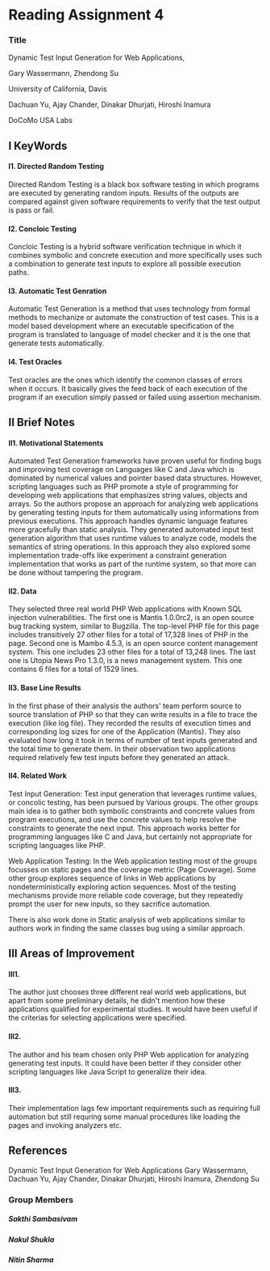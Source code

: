 # Reading Assignment 4

### Title 
Dynamic Test Input Generation for Web Applications,

Gary Wassermann, Zhendong Su

University of California, Davis

Dachuan Yu, Ajay Chander, Dinakar Dhurjati, Hiroshi Inamura

DoCoMo USA Labs

## I KeyWords

#### I1. Directed Random Testing
Directed Random Testing is a black box software testing in which programs are executed by generating random inputs. Results of the outputs are compared against given software requirements to verify that the test output is pass or fail. 

#### I2. Concloic Testing
Concloic Testing is a hybrid software verification technique in which it combines symbolic and concrete execution and more specifically uses such a combination to generate test inputs to explore all possible execution paths.

#### I3. Automatic Test Genration

Automatic Test Generation is a method  that uses technology from formal methods to mechanize or automate the construction of test cases. This is a model based  development where an executable specification of the program is translated to language of model checker and it is the one that generate tests automatically.

#### I4. Test Oracles
Test oracles are the ones which identify the common classes of errors when it occurs.  It basically gives the feed back of each execution of the program if an execution simply passed or failed using assertion mechanism.


## II Brief Notes

#### II1. Motivational Statements

Automated Test Generation frameworks have proven useful for finding bugs and improving test coverage on Languages like C and Java which is dominated by numerical values and pointer based data structures. However, scripting languages  such as PHP promote a style of programming for developing web applications that emphasizes string values, objects and arrays. So the authors propose an approach for analyzing web applications by generating testing inputs for them automatically using informations from previous executions. This approach handles dynamic language features more gracefully than static analysis. They generated automated input test generation algorithm that uses runtime values to analyze code, models the semantics of  string operations. In this approach they also explored some implementation trade-offs like experiment a constraint generation implementation that works as part of the runtime system, so that more can be done without tampering the program.

#### II2. Data

They selected three real world PHP Web applications with Known SQL injection vulnerabilities.  The first one is Mantis 1.0.0rc2, is an open source bug tracking system, similar to Bugzilla. The top-level PHP file for this page includes transitively 27 other files for a total of 17,328 lines of PHP in the page. Second one is Mambo 4.5.3, is an open source content management system. This one includes 23 other files for a total of 13,248 lines. The last one is Utopia News Pro 1.3.0, is a news management system. This one contains 6 files for a total of 1529 lines.



#### II3. Base Line Results

In the first phase of their analysis the authors' team perform source to source translation of PHP so that they can write results in a file to trace the execution (like log file). They recorded the results of execution times and corresponding log sizes for one of the Application (Mantis). They also evaluated how long it took in terms of number of test inputs generated and the total time to generate them. In their observation two applications required relatively few test inputs before they generated an attack.


#### II4. Related Work

Test Input Generation: Test input generation that leverages runtime values, or concolic testing, has been pursued by Various groups. The other groups main idea is to gather both symbolic constraints and concrete values from program executions, and use the concrete values to help resolve the constraints to generate the next input. This approach works better for programming languages like C and Java, but certainly not appropriate for scripting languages like PHP.

Web Application Testing: In the Web application testing most of the groups focusses on static pages and the coverage metric (Page Coverage). Some other group explores sequence of links in Web applications by nondeterministically exploring action sequences. Most of the testing mechanisms provide more reliable code coverage, but they repeatedly prompt the user for new inputs, so they sacrifice automation.

There is also work done in Static analysis of web applications similar to authors work in finding the same classes bug using a similar approach.

## III Areas of Improvement

#### III1.
The author just chooses three different real world web applications, but apart from some preliminary details, he didn't mention how these applications qualified for experimental studies. It would have been useful if the criterias for selecting applications were specified.

#### III2. 
The author and his team chosen only PHP Web application for analyzing generating test inputs. It could have been better if they consider other scripting languages like Java Script to generalize their idea.

#### III3.
Their implementation lags few important requirements such as requiring full automation but still requring some manual procedures like loading the pages and invoking analyzers etc.

## References
Dynamic Test Input Generation for Web Applications
Gary Wassermann, Dachuan Yu, Ajay Chander, Dinakar Dhurjati,
Hiroshi Inamura, Zhendong Su

### Group Members

##### Sakthi Sambasivam
##### Nakul Shukla
##### Nitin Sharma

